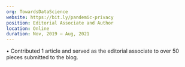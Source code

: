 ```yaml
---
org: TowardsDataScience
website: https://bit.ly/pandemic-privacy
position: Editorial Associate and Author
location: Online
duration: Nov, 2019 — Aug, 2021
---
```

  &bull; Contributed 1 article and served as the editorial associate to over 50 pieces submitted to the blog.
